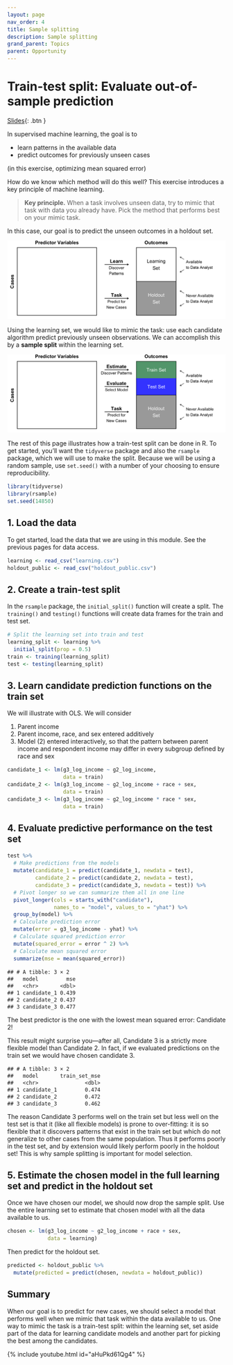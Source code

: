 ```yaml
---
layout: page
nav_order: 4
title: Sample splitting
description: Sample splitting
grand_parent: Topics
parent: Opportunity
---
```


# Train-test split: Evaluate out-of-sample prediction

[Slides](../../assets/slides/train_test_slides.pdf){: .btn }

In supervised machine learning, the goal is to

- learn patterns in the available data
- predict outcomes for previously unseen cases

(in this exercise, optimizing mean squared error)

How do we know which method will do this well? This exercise introduces
a key principle of machine learning.

> **Key principle.** When a task involves unseen data, try to mimic that
> task with data you already have. Pick the method that performs best on
> your mimic task.

In this case, our goal is to predict the unseen outcomes in a holdout
set.

![](../assets/images/task.png)<!-- -->

Using the learning set, we would like to mimic the task: use each
candidate algorithm predict previously unseen observations. We can
accomplish this by a **sample split** within the learning set.

![](../assets/images/train_test.png)<!-- -->

The rest of this page illustrates how a train-test split can be done in
R. To get started, you’ll want the `tidyverse` package and also the
`rsample` package, which we will use to make the split. Because we will
be using a random sample, use `set.seed()` with a number of your
choosing to ensure reproducibility.

``` r
library(tidyverse)
library(rsample)
set.seed(14850)
```

## 1. Load the data

To get started, load the data that we are using in this module. See the
previous pages for data access.

``` r
learning <- read_csv("learning.csv")
holdout_public <- read_csv("holdout_public.csv")
```

## 2. Create a train-test split

In the `rsample` package, the `initial_split()` function will create a
split. The `training()` and `testing()` functions will create data
frames for the train and test set.

``` r
# Split the learning set into train and test
learning_split <- learning %>%
  initial_split(prop = 0.5)
train <- training(learning_split)
test <- testing(learning_split)
```

## 3. Learn candidate prediction functions on the train set

We will illustrate with OLS. We will consider

1.  Parent income
2.  Parent income, race, and sex entered additively
3.  Model (2) entered interactively, so that the pattern between parent
    income and respondent income may differ in every subgroup defined by
    race and sex

``` r
candidate_1 <- lm(g3_log_income ~ g2_log_income,
                  data = train)
candidate_2 <- lm(g3_log_income ~ g2_log_income + race + sex,
                  data = train)
candidate_3 <- lm(g3_log_income ~ g2_log_income * race * sex,
                  data = train)
```

## 4. Evaluate predictive performance on the test set

``` r
test %>%
  # Make predictions from the models
  mutate(candidate_1 = predict(candidate_1, newdata = test),
         candidate_2 = predict(candidate_2, newdata = test),
         candidate_3 = predict(candidate_3, newdata = test)) %>%
  # Pivot longer so we can summarize them all in one line
  pivot_longer(cols = starts_with("candidate"),
               names_to = "model", values_to = "yhat") %>%
  group_by(model) %>%
  # Calculate prediction error
  mutate(error = g3_log_income - yhat) %>%
  # Calculate squared prediction error
  mutate(squared_error = error ^ 2) %>%
  # Calculate mean squared error
  summarize(mse = mean(squared_error))
```

    ## # A tibble: 3 × 2
    ##   model         mse
    ##   <chr>       <dbl>
    ## 1 candidate_1 0.439
    ## 2 candidate_2 0.437
    ## 3 candidate_3 0.477

The best predictor is the one with the lowest mean squared error:
Candidate 2!

This result might surprise you—after all, Candidate 3 is a strictly more
flexible model than Candidate 2. In fact, if we evaluated predictions on
the train set we would have chosen candidate 3.

    ## # A tibble: 3 × 2
    ##   model       train_set_mse
    ##   <chr>               <dbl>
    ## 1 candidate_1         0.474
    ## 2 candidate_2         0.472
    ## 3 candidate_3         0.462

The reason Candidate 3 performs well on the train set but less well on
the test set is that it (like all flexible models) is prone to
over-fitting: it is so flexible that it discovers patterns that exist in
the train set but which do not generalize to other cases from the same
population. Thus it performs poorly in the test set, and by extension
would likely perform poorly in the holdout set! This is why sample
splitting is important for model selection.

## 5. Estimate the chosen model in the full learning set and predict in the holdout set

Once we have chosen our model, we should now drop the sample split. Use
the entire learning set to estimate that chosen model with all the data
available to us.

``` r
chosen <- lm(g3_log_income ~ g2_log_income + race + sex,
             data = learning)
```

Then predict for the holdout set.

``` r
predicted <- holdout_public %>%
  mutate(predicted = predict(chosen, newdata = holdout_public))
```

## Summary

When our goal is to predict for new cases, we should select a model that
performs well when we mimic that task within the data available to us.
One way to mimic the task is a train-test split: within the learning
set, set aside part of the data for learning candidate models and
another part for picking the best among the candidates.

{% include youtube.html id="aHuPkd61Qg4" %}
